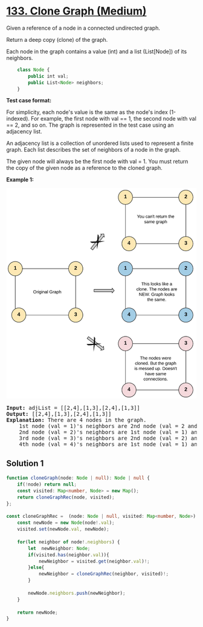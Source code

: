 # [133. Clone Graph (Medium)](https://leetcode.com/problems/clone-graph/)

<p>Given a reference of a node in a connected undirected graph.

Return a deep copy (clone) of the graph.

Each node in the graph contains a value (int) and a list (List[Node]) of its neighbors.</p>  

```js
    class Node {
        public int val;
        public List<Node> neighbors;
    }
```
<p><strong>Test case format:</strong></p>
<p>For simplicity, each node's value is the same as the node's index (1-indexed). For example, the first node with val == 1, the second node with val == 2, and so on. The graph is represented in the test case using an adjacency list.

An adjacency list is a collection of unordered lists used to represent a finite graph. Each list describes the set of neighbors of a node in the graph.

The given node will always be the first node with val = 1. You must return the copy of the given node as a reference to the cloned graph.</p>

<p><strong>Example 1:</strong></p>

<img src="images/Example1.png">  

<pre>
<strong>Input:</strong> adjList = [[2,4],[1,3],[2,4],[1,3]]
<strong>Output:</strong> [[2,4],[1,3],[2,4],[1,3]]
<strong>Explanation:</strong> There are 4 nodes in the graph.
    1st node (val = 1)'s neighbors are 2nd node (val = 2 and 4th node (val = 4).
    2nd node (val = 2)'s neighbors are 1st node (val = 1) and 3rd node (val = 3).
    3rd node (val = 3)'s neighbors are 2nd node (val = 2) and 4th node (val = 4).
    4th node (val = 4)'s neighbors are 1st node (val = 1) and 3rd node (val = 3).
</pre>

## Solution 1

```ts
function cloneGraph(node: Node | null): Node | null {
    if(!node) return null;
    const visited: Map<number, Node> = new Map();
    return cloneGraphRec(node, visited);
};

const cloneGraphRec =  (node: Node | null, visited: Map<number, Node>): Node | null => {
    const newNode = new Node(node!.val);
    visited.set(newNode.val, newNode);

    for(let neighbor of node!.neighbors) {
        let  newNeighbor: Node;
        if(visited.has(neighbor.val)){
            newNeighbor = visited.get(neighbor.val)!;
        }else{
            newNeighbor = cloneGraphRec(neighbor, visited)!;
        }

        newNode.neighbors.push(newNeighbor);
    }

    return newNode;
}
```